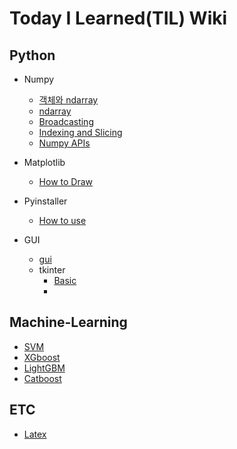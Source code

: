 # Today I Learned(TIL) Wiki

## Python
* Numpy
  * [객체와 ndarray]()
  * [ndarray]()
  * [Broadcasting]()
  * [Indexing and Slicing]()
  * [Numpy APIs]()
* Matplotlib
  * [How to Draw]()
* Pyinstaller
  * [How to use](https://github.com/CheolJ/TIL/blob/main/Python/pyinstaller.md)

* GUI
  * [gui](https://github.com/CheolJ/TIL/blob/main/Python/gui/gui.md)
  * tkinter
    * [Basic]()
    * 
  
## Machine-Learning
  * [SVM]()
  * [XGboost]()
  * [LightGBM]()
  * [Catboost]()

## ETC
* [Latex]()